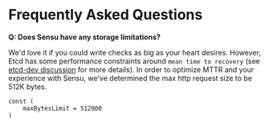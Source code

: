 # Frequently Asked Questions

**Q: Does Sensu have any storage limitations?**

We'd love it if you could write checks as big as your heart desires. However, Etcd has some performance constraints around `mean time to recovery` (see [etcd-dev discussion](https://groups.google.com/forum/#!topic/etcd-dev/vCeSLBKC_M8 "etcd-dev discussion") for more details). In order to optimize MTTR and your experience with Sensu, we've determined the max http request size to be 512K bytes.

```
const (
	maxBytesLimit = 512000
)
```
